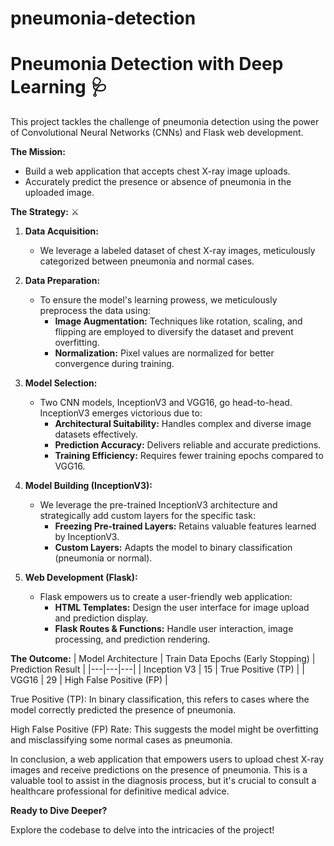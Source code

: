 # pneumonia-detection
#   Pneumonia Detection with Deep Learning 🩺

This project tackles the challenge of pneumonia detection using the power of Convolutional Neural Networks (CNNs) and Flask web development.  

**The Mission:** 

- Build a web application that accepts chest X-ray image uploads.
- Accurately predict the presence or absence of pneumonia in the uploaded image.

**The Strategy:** ⚔️

1. **Data Acquisition:** 
   - We leverage a labeled dataset of chest X-ray images, meticulously categorized between pneumonia and normal cases.

2. **Data Preparation:** 
   - To ensure the model's learning prowess, we meticulously preprocess the data using:
      - **Image Augmentation:** Techniques like rotation, scaling, and flipping are employed to diversify the dataset and prevent overfitting.
      - **Normalization:** Pixel values are normalized for better convergence during training.

3. **Model Selection:** 
   - Two CNN models, InceptionV3 and VGG16, go head-to-head. InceptionV3 emerges victorious due to:
      - **Architectural Suitability:** Handles complex and diverse image datasets effectively.
      - **Prediction Accuracy:** Delivers reliable and accurate predictions.
      - **Training Efficiency:** Requires fewer training epochs compared to VGG16.

4. **Model Building (InceptionV3):** ️
   - We leverage the pre-trained InceptionV3 architecture and strategically add custom layers for the specific task:
      - **Freezing Pre-trained Layers:** Retains valuable features learned by InceptionV3.
      - **Custom Layers:** Adapts the model to binary classification (pneumonia or normal).

5. **Web Development (Flask):** 
   - Flask empowers us to create a user-friendly web application:
      - **HTML Templates:** Design the user interface for image upload and prediction display.
      - **Flask Routes & Functions:** Handle user interaction, image processing, and prediction rendering.

**The Outcome:** 
| Model Architecture | Train Data Epochs (Early Stopping) | Prediction Result |
|---|---|---|
| Inception V3 | 15 | True Positive (TP) |
| VGG16 | 29 | High False Positive (FP) |

True Positive (TP): In binary classification, this refers to cases where the model correctly predicted the presence of pneumonia.

High False Positive (FP) Rate: This suggests the model might be overfitting and misclassifying some normal cases as pneumonia.


In conclusion, a web application that empowers users to upload chest X-ray images and receive predictions on the presence of pneumonia. This is a valuable tool to assist in the diagnosis process, but it's crucial to consult a healthcare professional for definitive medical advice.

**Ready to Dive Deeper?** 

Explore the codebase to delve into the intricacies of the project!
